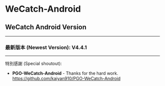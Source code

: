 # WeCatch-Android

## WeCatch Android Version
---
### 最新版本 (Newest Version): V4.4.1
---

特別感謝 (Special shoutout):

* **PGO-WeCatch-Android** - Thanks for the hard work.
https://github.com/kaiyan910/PGO-WeCatch-Android
